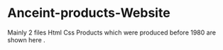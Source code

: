 # Anceint-products-Website
Mainly 2 files 
Html 
Css
Products which were produced before 1980 are shown here .
